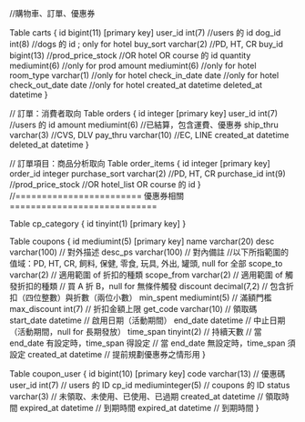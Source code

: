 //購物車、訂單、優惠券

Table carts {
  id             bigint(11) [primary key]
  user_id        int(7)       //users 的 id
  dog_id         int(8)       //dogs 的 id ; only for hotel
  buy_sort varchar(2)   //PD, HT, CR
  buy_id   bigint(13)   //prod_price_stock
                        //OR hotel OR course 的 id
  quantity       mediumint(6) //only for prod
  amount         mediumint(6) //only for hotel
  room_type      varchar(1)   //only for hotel
  check_in_date  date         //only for hotel
  check_out_date date         //only for hotel
  created_at     datetime
  deleted_at     datetime
}

// 訂單：消費者取向
Table orders {
  id           integer [primary key]
  user_id      int(7)        //users 的 id
  amount       mediumint(6)  //已結算，包含運費、優惠券
  ship_thru    varchar(3)    //CVS, DLV
  pay_thru     varchar(10)   //EC, LINE
  created_at   datetime
  deleted_at   datetime
}

// 訂單項目：商品分析取向
Table order_items {
  id            integer [primary key]
  order_id      integer
  purchase_sort varchar(2)   //PD, HT, CR
  purchase_id   int(9)       //prod_price_stock
                             //OR hotel_list OR course 的 id
}
//======================== 優惠券相關 ============================

Table cp_category {
  id tinyint(1) [primary key]
}

Table coupons {
  id           mediumint(5) [primary key]
  name         varchar(20)
  desc         varchar(100)   // 對外描述
  desc_ps      varchar(100)   // 對內備註
  //以下所指範圍的值域：PD, HT, CR, 飼料, 保健, 零食, 玩具, 外出, 罐頭, null for 全部
  scope_to     varchar(2)     // 適用範圍 of 折扣的種類
  scope_from   varchar(2)     // 適用範圍 of 觸發折扣的種類
                              // 買 A 折 B，null for 無條件觸發
  discount     decimal(7,2)   // 包含折扣（四位整數）與折數（兩位小數）
  min_spent    mediumint(5)   // 滿額門檻
  max_discount int(7)         // 折扣金額上限
  get_code     varchar(10)    // 領取碼
  start_date   datetime       // 啟用日期（活動期間）
  end_date     datetime       // 中止日期（活動期間，null for 長期發放）
  time_span    tinyint(2)     // 持續天數
  // 當 end_date 有設定時，time_span 得設定
  // 當 end_date 無設定時，time_span 須設定
  created_at   datetime       // 提前規劃優惠券之情形用
}

Table coupon_user {
  id       bigint(10) [primary key]
  code     varchar(13)       // 優惠碼
  user_id  int(7)            // users 的 ID
  cp_id    mediuminteger(5)  // coupons 的 ID
  status   varchar(3)        // 未領取、未使用、已使用、已過期
  created_at   datetime      // 領取時間
  expired_at   datetime      // 到期時間
  expired_at   datetime      // 到期時間
}